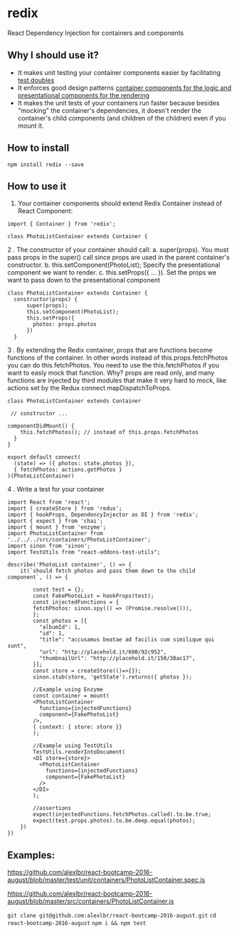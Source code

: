 # redix

React Dependency Injection for containers and components

## Why I should use it?

- It makes unit testing your container components easier by facilitating <a href="http://www.martinfowler.com/bliki/TestDouble.html">test doubles</a>
- It enforces good design patterns <a href="https://medium.com/@dan_abramov/smart-and-dumb-components-7ca2f9a7c7d0#.duo8qfj2v" target="_blank">container components for the logic and presentational components for the rendering</a>
- It makes the unit tests of your containers run faster because besides "mocking" the container's dependencies, it doesn't render the container's child components (and children of the children) even if you mount it.

## How to install

`npm install redix --save`

## How to use it

1. Your container components should extend Redix Container instead of React Component:

```
import { Container } from 'redix';

class PhotoListContainer extends Container {
```

2 . The constructor of your container should call:
	a. super(props). You must pass props in the super() call since props are used in the parent container's constructor.
	b. this.setComponent(PhotoList); Specify the presentational component we want to render.
	c. this.setProps({ ... }). Set the props we want to pass down to the presentational component

```
class PhotoListContainer extends Container {
  constructor(props) {
      super(props);
      this.setComponent(PhotoList);
      this.setProps({
        photos: props.photos
      })
  }
```

3 . By extending the Redix container, props that are functions become functions of the container. In other words instead of this.props.fetchPhotos you can do this.fetchPhotos. You need to use the this.fetchPhotos if you want to easly mock that function. Why? props are read only, and many functions are injected by third modules that make it very hard to mock, like actions set by the Redux connect mapDispatchToProps.

```
class PhotoListContainer extends Container

 // constructor ...

componentDidMount() {
    this.fetchPhotos(); // instead of this.props.fetchPhotos
  }
}

export default connect(
  (state) => ({ photos: state.photos }),
  { fetchPhotos: actions.getPhotos }
)(PhotoListContainer)

```
4 . Write a test for your container

```
import React from 'react';
import { createStore } from 'redux';
import { hookProps, DependencyInjector as DI } from 'redix';
import { expect } from 'chai';
import { mount } from 'enzyme';
import PhotoListContainer from '../../../src/containers/PhotoListContainer';
import sinon from 'sinon';
import TestUtils from "react-addons-test-utils";

describe('PhotoList container', () => {
    it(`should fetch photos and pass them down to the child component`, () => {

		const test = {};
		const FakePhotoList = hookProps(test);
		const injectedFunctions = {
		fetchPhotos: sinon.spy(() => (Promise.resolve())),
		};
		const photos = [{
		  "albumId": 1,
		  "id": 1,
		  "title": "accusamus beatae ad facilis cum similique qui sunt",
		  "url": "http://placehold.it/600/92c952",
		  "thumbnailUrl": "http://placehold.it/150/30ac17",
		}];
		const store = createStore(()=>{});
		sinon.stub(store, 'getState').returns({ photos });
		
		//Example using Enzyme
		const container = mount(
		<PhotoListContainer
		  functions={injectedFunctions}
		  component={FakePhotoList}
		/>,
		{ context: { store: store }}
		);
		
		//Example using TestUtils
		TestUtils.renderIntoDocument(
		<DI store={store}>
		  <PhotoListContainer
		    functions={injectedFunctions}
		    component={FakePhotoList}
		  />
		</DI>
		);
		
		//assertions
		expect(injectedFunctions.fetchPhotos.called).to.be.true;
		expect(test.props.photos).to.be.deep.equal(photos);
	})
})

```

## Examples:

https://github.com/alexlbr/react-bootcamp-2016-august/blob/master/test/unit/containers/PhotoListContainer.spec.js

https://github.com/alexlbr/react-bootcamp-2016-august/blob/master/src/containers/PhotoListContainer.js

`git clone git@github.com:alexlbr/react-bootcamp-2016-august.git`
`cd react-bootcamp-2016-august`
`npm i && npm test`


